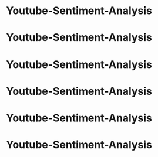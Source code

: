 # Youtube-Sentiment-Analysis
# Youtube-Sentiment-Analysis
# Youtube-Sentiment-Analysis
# Youtube-Sentiment-Analysis
# Youtube-Sentiment-Analysis
# Youtube-Sentiment-Analysis
